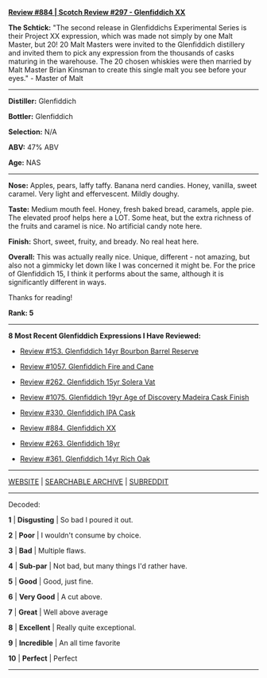 
[**Review #884 | Scotch Review #297 - Glenfiddich XX**]( https://t8ke.review/review-884-glenfiddich-xx/)

**The Schtick:** "The second release in Glenfiddichs Experimental Series is their Project XX expression, which was made not simply by one Malt Master, but 20! 20 Malt Masters were invited to the Glenfiddich distillery and invited them to pick any expression from the thousands of casks maturing in the warehouse. The 20 chosen whiskies were then married by Malt Master Brian Kinsman to create this single malt you see before your eyes." - Master of Malt

-----

**Distiller:** Glenfiddich

**Bottler:** Glenfiddich

**Selection:** N/A

**ABV:**  47% ABV

**Age:** NAS 

-----

**Nose:**  Apples, pears, laffy taffy. Banana nerd candies. Honey, vanilla, sweet caramel. Very light and effervescent. Mildly doughy. 

**Taste:** Medium mouth feel. Honey, fresh baked bread, caramels, apple pie. The elevated proof helps here a LOT. Some heat, but the extra richness of the fruits and caramel is nice. No artificial candy note here. 

**Finish:** Short, sweet, fruity, and bready. No real heat here. 

**Overall:** This was actually really nice. Unique, different - not amazing, but also not a gimmicky let down like I was concerned it might be. For the price of Glenfiddich 15, I think it performs about the same, although it is significantly different in ways. 

Thanks for reading!

**Rank: 5**

----- 

**8 Most Recent Glenfiddich Expressions I Have Reviewed:** 

- [Review #153. Glenfiddich 14yr Bourbon Barrel Reserve]( https://t8ke.review/review-153-glenfiddich-14yr-bourbon-barrel-reserve/) 

- [Review #1057. Glenfiddich Fire and Cane]( https://t8ke.review/review-1057-glenfiddich-fire-cane/) 

- [Review #262. Glenfiddich 15yr Solera Vat]( https://t8ke.review/review-262-glenfiddich-15yr-solera-vat/) 

- [Review #1075. Glenfiddich 19yr Age of Discovery Madeira Cask Finish]( https://t8ke.review/review-1075-glenfiddich-19yr-age-of-discovery-madeira-cask/) 

- [Review #330. Glenfiddich IPA Cask]( https://t8ke.review) 

- [Review #884. Glenfiddich XX]( https://t8ke.review/review-884-glenfiddich-xx/) 

- [Review #263. Glenfiddich 18yr]( https://t8ke.review/review-263-glenfiddich-18/) 

- [Review #361. Glenfiddich 14yr Rich Oak]( https://t8ke.review/review-361-glenfiddich-14yr-rich-oak/) 

-----

[WEBSITE](https://t8ke.review) | [SEARCHABLE ARCHIVE](https://t8ke.review/review-archive/) | [SUBREDDIT](https://reddit.com/r/t8kereviews)

-----

Decoded:

**1** | **Disgusting** | So bad I poured it out.

**2** | **Poor** | I wouldn't consume by choice.

**3** | **Bad** | Multiple flaws.

**4** | **Sub-par** | Not bad, but many things I'd rather have.

**5** | **Good** | Good, just fine.

**6** | **Very Good** | A cut above.

**7** | **Great** | Well above average

**8** | **Excellent** | Really quite exceptional.

**9** | **Incredible** | An all time favorite

**10** | **Perfect** | Perfect

----

